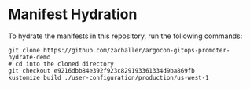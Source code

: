 # Manifest Hydration

To hydrate the manifests in this repository, run the following commands:

```shell
git clone https://github.com/zachaller/argocon-gitops-promoter-hydrate-demo
# cd into the cloned directory
git checkout e9216dbb84e392f923c829193361334d9ba869fb
kustomize build ./user-configuration/production/us-west-1
```
